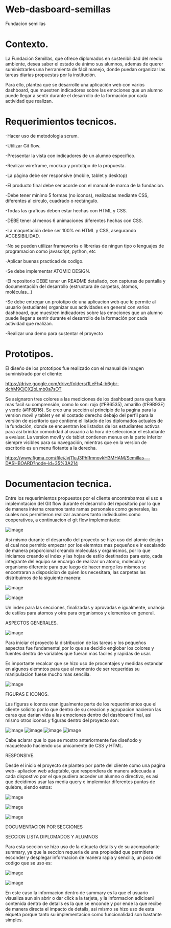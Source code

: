 # Web-dasboard-semillas
Fundacion semillas

# Contexto.

La Fundación Semillas, que ofrece diplomados en sostenibilidad del medio ambiente, desea saber el estado de ánimo sus alumnos, además de querer suministrarles una herramienta de fácil manejo, donde puedan organizar las tareas diarias propuestas por la institución.

Para ello, plantea que se desarrolle una aplicación web con varios dashboard, que muestren indicadores sobre las emociones que un alumno puede llegar a sentir durante el desarrollo de la formación por cada actividad que realizan.

# Requerimientos tecnicos.

-Hacer uso de metodologia scrum.

-Utilizar Git flow.

-Pressentar la vista con indicadores de un alumno especifico.

-Realizar wireframe, mockup y prototipo de la propuesta.

-La página debe ser responsive (mobile, tablet y desktop)

-El producto final debe ser acorde con el manual de marca de la fundacion.

-Debe tener mínimo 5 formas (no iconos), realizadas mediante CSS, diferentes al círculo, cuadrado o rectángulo.

-Todas las graficas deben estar hechas con HTML y CSS.

-DEBE tener al menos 6 animaciones diferentes hechas con CSS.

-La maquetación debe ser 100% en HTML y CSS, asegurando ACCESIBILIDAD.

-No se pueden utilizar frameworks o librerias de ningun tipo o lenguajes de programacion como javascript, python, etc

-Aplicar buenas practicad de codigo.

-Se debe implementar ATOMIC DESIGN.

-El repositorio DEBE tener un README detallado, con capturas de pantalla y documentación del desarrollo (estructura de carpetas, átomos, moléculas…)

-Se debe entregar un prototipo de una aplicacion web que le permite al usuario (estudiante) organizar sus actividades en general con varios dashboard, que muestren indicadores sobre las emociones que un alumno puede llegar a sentir durante el desarrollo de la formación por cada actividad que realizan.

-Realizar una demo para sustentar el proyecto


# Prototipos.

El diseño de los prototipos fue realizado con el manual de imagen suministrado por el cliente: 

https://drive.google.com/drive/folders/1LeFh4-b6gbr-dchM9CjCX2bLmb0a7sOT


Se asignaron tres colores a las mediciones de los dashboard para que fuera mas facil su comprensión, como lo son: rojo (#FB6535), amarillo (#F9B93E) y verde (#1F8D16).
Se creo una sección al principio de la pagina para la version movil y tablet y en el costado derecho debajo del perfil para la versión de escritorio que contiene el listado de los diplomados actuales de la fundación, donde se encuentran los listados de los estudiantes activos para asi brindar comodidad al usuario a la hora de seleccionar el estudiante a evaluar.
La version movil y de tablet contienen menus en la parte inferior siempre visibles para su navegación, mientras que en la version de escritorio es un menu flotante a la derecha.

https://www.figma.com/file/Jvj11uJ3PhRmnovkH3MHAM/Semillas---DASHBOARD?node-id=35%3A214


# Documentacion tecnica.

Entre los requerimientos propuestos por el cliente encontrabamos el uso e implemntacion del Git flow durante el desarrollo del repositorio por lo que de manera interna creamos tanto ramas personales como generales, las cuales nos permitieron realizar avances tanto individuales como cooperativos, a continuacion el git flow implementado:

![image](https://user-images.githubusercontent.com/114700033/199152165-81ba5fa7-c6e2-4722-acfd-e2ee08af0b3b.png)

Asi mismo durante el desarrollo del proyecto se hizo uso del atomic design el cual nos permitio empezar por los elemntos mas pequeños e ir escalando de manera proporcional creando moleculas y organismos, por lo que iniciamos creando el index y las hojas de estilo destinados para esto, cada integrante del equipo se encargo de realizar un atomo, molecula y organismo diferente para que luego de hacer merge los mismos se encontraran a disposicion de quien los necesitara, las carpetas las distribuimos de la siguiente manera:


![image](https://user-images.githubusercontent.com/114700033/199151524-94751197-ec6b-4c42-9e62-da3d95fd3619.png)

![image](https://user-images.githubusercontent.com/114700033/199151681-9ca6c862-916c-4cf0-8345-c4ae926e3380.png)


Un index para las secciones, finalizadas y aprovadas e igualmente, unahoja de estilos para atomos y otra para organismos y elementos en general.

ASPECTOS GENERALES.

![image](https://user-images.githubusercontent.com/114700033/199152556-5933f866-3dcd-440a-a8b7-9466d1f1f664.png)

Para iniciar el proyecto la distribucion de las tareas y los pequeños aspectos fue fundamental,por lo que se decidio englobar los colores y fuentes dentro de variables que fueran mas faciles y rapidas de usar.

Es importante recalcar que se hizo uso de procentajes y medidas estandar en algunos elemntos para que al momento de ser requeridas su manipulacion fuese mucho mas sencilla.

![image](https://user-images.githubusercontent.com/114700033/199152806-483b43ef-87ee-4170-83a4-cb6bed2fe324.png)

FIGURAS E ICONOS.

Las figuras e iconos eran igualmente parte de los requerimientos que el cliente solicito por lo que dentro de su creacion y agrupacion nacieron las caras que darian vida a las emociones dentro del dashboard final, asi mismo otros iconos y figuras dentro del proyecto son:

![image](https://user-images.githubusercontent.com/114700033/199153982-783cba42-1263-4f2c-b190-d123b43e36d2.png)
![image](https://user-images.githubusercontent.com/114700033/199154431-a6bba177-7de0-46e0-b302-768685862069.png)
![image](https://user-images.githubusercontent.com/114700033/199154556-7e0870b0-ce3c-4272-814a-30af6e800300.png)
![image](https://user-images.githubusercontent.com/114700033/199154486-c3245eef-c562-4277-9861-fcca4a7dcee0.png)

Cabe aclarar que lo que se mostro anteriormente fue diseñodo y maqueteado haciendo uso unicamente de CSS y HTML.

RESPONSIVE.

Desde el inicio el proyecto se planteo por parte del cliente como una pagina web- apliacion web adaptable, que respondiera de manera adecuada a cada dispostivo por el que pudiera acceder un alumno o directivo, es asi que decidimos usar las media query e implemntar diferentes puntos de quiebre, siendo estos:

![image](https://user-images.githubusercontent.com/114700033/199155659-d7b476a0-f1ea-4633-9c5a-200fb36c8536.png)

![image](https://user-images.githubusercontent.com/114700033/199155740-b97a0654-1433-417b-88a8-c3f341b3714c.png)

![image](https://user-images.githubusercontent.com/114700033/199155812-a30e52f9-6b23-4f6c-b7cd-fd50db11ab00.png)


DOCUMENTACION POR SECCIONES

SECCION LISTA DIPLOMADOS Y ALUMNOS

Para esta seccion se hizo uso de la etiqueta details y de su acompañante summary, ya que la seccion requeria de una propiedad que permitiera esconder y desplegar informacion de manera rapia y sencilla, un poco del codigo que se uso es:

![image](https://user-images.githubusercontent.com/114700033/199157729-f34bf1b2-5c65-4a7a-b0c3-dd8a75a82b7e.png)

![image](https://user-images.githubusercontent.com/114700033/199157993-2f6edb29-dfb3-4b34-a7b2-6f71acf55990.png)

En este caso la informacion dentro de summary es la que el usuario visualiza aun sin abrir o dar click a la tarjeta, y la informacion adicioanl contenida dentro de details es la que se enconde y por ende la que recibe de manera directa el impacto de details, asi mismo se hizo uso de esta eiqueta porque tanto su implementacion como funcionalidad son bastante simples.
